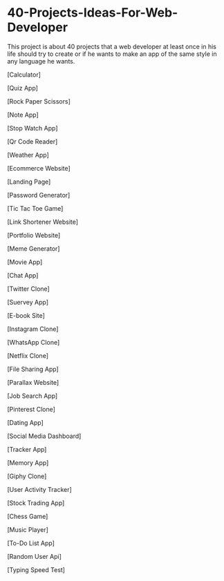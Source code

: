 # 40-Projects-Ideas-For-Web-Developer

This project is about 40 projects that a web developer at least once in his life should try to create or if he wants to make an app of the same style in any language he wants.

[Calculator]

[Quiz App]

[Rock Paper Scissors]

[Note App]

[Stop Watch App]

[Qr Code Reader]

[Weather App]

[Ecommerce Website]

[Landing Page]

[Password Generator]

[Tic Tac Toe Game]

[Link Shortener Website]

[Portfolio Website]

[Meme Generator]

[Movie App]

[Chat App]

[Twitter Clone]

[Suervey App]

[E-book Site]

[Instagram Clone]

[WhatsApp Clone]

[Netflix Clone]

[File Sharing App]

[Parallax Website]

[Job Search App]

[Pinterest Clone]

[Dating App]

[Social Media Dashboard]

[Tracker App]

[Memory App]

[Giphy Clone]

[User Activity Tracker]

[Stock Trading App]

[Chess Game]

[Music Player]

[To-Do List App]

[Random User Api]

[Typing Speed Test]


